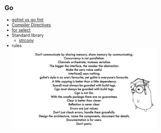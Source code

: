 ## Go
- [gofmt vs go fmt](gofmt.md)
- [Compiler Directives](CompilerDirectives.md)
- [for select](for-select.md)
- Standard library
	- [strconv](StandardLibrary/strconv.md)
- rules  
![go_rules](../../images/go_rules.png)